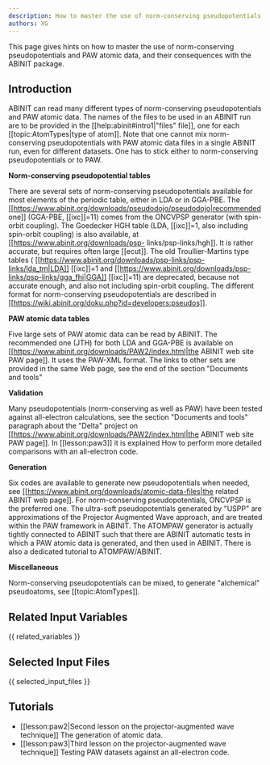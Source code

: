 ```yaml
---
description: How to master the use of norm-conserving pseudopotentials and PAW atomic data, and their consequences
authors: XG
---
```


This page gives hints on how to master the use of norm-conserving pseudopotentials and PAW atomic data, and
their consequences with the ABINIT package.

## Introduction

ABINIT can read many different types of norm-conserving pseudopotentials and
PAW atomic data. The names of the files to be used in an ABINIT run are to be
provided in the [[help:abinit#intro1|"files" file]], one for each
[[topic:AtomTypes|type of atom]]. Note that one cannot mix norm-conserving
pseudopotentials with PAW atomic data files in a single ABINIT run, even for
different datasets. One has to stick either to norm-conserving
pseudopotentials or to PAW.

**Norm-conserving pseudopotential tables**

There are several sets of norm-conserving pseudopotentials available for most
elements of the periodic table, either in LDA or in GGA-PBE. The
[[https://www.abinit.org/downloads/pseudodojo/pseudodojo|recommended one]]
(GGA-PBE, [[ixc]]=11) comes from the ONCVPSP generator (with spin-orbit
coupling). The Goedecker HGH table (LDA, [[ixc]]=1, also including spin-orbit
coupling) is also available, at [[https://www.abinit.org/downloads/psp-
links/psp-links/hgh]]. It is rather accurate, but requires often large
[[ecut]]. The old Troullier-Martins type tables (
[[https://www.abinit.org/downloads/psp-links/psp-links/lda_tm|LDA]] [[ixc]]=1
and [[https://www.abinit.org/downloads/psp-links/psp-links/gga_fhi|GGA]]
[[ixc]]=11) are deprecated, because not accurate enough, and also not
including spin-orbit coupling. The different format for norm-conserving
pseudopotentials are described in
[[https://wiki.abinit.org/doku.php?id=developers:pseudos]].

**PAW atomic data tables**

Five large sets of PAW atomic data can be read by ABINIT. The recommended one
(JTH) for both LDA and GGA-PBE is available on
[[https://www.abinit.org/downloads/PAW2/index.html|the ABINIT web site PAW
page]]. It uses the PAW-XML format. The links to other sets are provided in
the same Web page, see the end of the section "Documents and tools"

**Validation**

Many pseudopotentials (norm-conserving as well as PAW) have been tested
against all-electron calculations, see the section "Documents and tools"
paragraph about the "Delta" project on
[[https://www.abinit.org/downloads/PAW2/index.html|the ABINIT web site PAW
page]]. In [[lesson:paw3]] it is explained How to perform more detailed
comparisons with an all-electron code.

**Generation**

Six codes are available to generate new pseudopotentials when needed, see
[[https://www.abinit.org/downloads/atomic-data-files|the related ABINIT web
page]]. For norm-conserving pseudopotentials, ONCVPSP is the preferred one.
The ultra-soft pseudopotentials generated by "USPP" are approximations of the
Projector Augmented Wave approach, and are treated within the PAW framework in
ABINIT. The ATOMPAW generator is actually tightly connected to ABINIT such
that there are ABINIT automatic tests in which a PAW atomic data is generated,
and then used in ABINIT. There is also a dedicated tutorial to ATOMPAW/ABINIT.

**Miscellaneous**

Norm-conserving pseudopotentials can be mixed, to generate "alchemical"
pseudoatoms, see [[topic:AtomTypes]].



## Related Input Variables

{{ related_variables }}

## Selected Input Files

{{ selected_input_files }}

## Tutorials

* [[lesson:paw2|Second lesson on the projector-augmented wave technique]] The generation of atomic data. 
* [[lesson:paw3|Third lesson on the projector-augmented wave technique]] Testing PAW datasets against an all-electron code.

